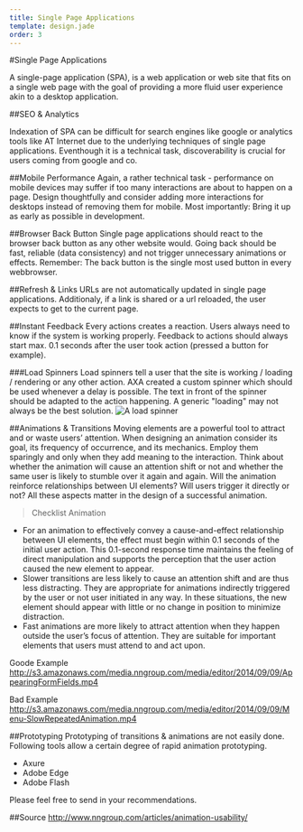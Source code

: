 ```yaml
---
title: Single Page Applications
template: design.jade
order: 3
---
```


#Single Page Applications

A single-page application (SPA), is a web application or web site that fits on a single web page with the goal of providing a more fluid user experience akin to a desktop application.

##SEO & Analytics

Indexation of SPA can be difficult for search engines like google or analytics tools like AT Internet due to the underlying techniques of single page applications. Eventhough it is a technical task, discoverability is crucial for users coming from google and co.

##Mobile Performance
Again, a rather technical task - performance on mobile devices may suffer if too many interactions are about to happen on a page. Design thoughtfully and consider adding more interactions for desktops instead of removing them for mobile. Most importantly: Bring it up as early as possible in development.

##Browser Back Button
Single page applications should react to the browser back button as any other website would. Going back should be fast, reliable (data consistency) and not trigger unnecessary animations or effects. Remember: The back button is the single most used button in every webbrowser.

##Refresh & Links
URLs are not automatically updated in single page applications. Additionaly, if a link is shared or a url reloaded, the user expects to get to the current page.

##Instant Feedback
Every actions creates a reaction. Users always need to know if the system is working properly. Feedback to actions should always start max. 0.1 seconds after the user took action (pressed a button for example).

###Load Spinners
Load spinners tell a user that the site is working / loading / rendering or any other action. AXA created a custom spinner which should be used whenever a delay is possible. The text in front of the spinner should be adapted to the action happening. A generic "loading" may not always be the best solution.
![A load spinner](http://spiffygif.com/?color=000)

##Animations & Transitions
Moving elements are a powerful tool to attract and or waste users’ attention. When designing an animation consider its goal, its frequency of occurrence, and its mechanics.
Employ them sparingly and only when they add meaning to the interaction. Think about whether the animation will cause an attention shift or not and whether the same user is likely to stumble over it again and again. Will the animation reinforce relationships between UI elements? Will users trigger it directly or not? All these aspects matter in the design of a successful animation.

>Checklist Animation
- For an animation to effectively convey a cause-and-effect relationship between UI elements, the effect must begin within 0.1 seconds of the initial user action. This 0.1-second response time maintains the feeling of direct manipulation and supports the perception that the user action caused the new element to appear.
- Slower transitions are less likely to cause an attention shift and are thus less distracting. They are appropriate for animations indirectly triggered by the user or not user initiated in any way. In these situations, the new element should appear with little or no change in position to minimize distraction.
- Fast animations are more likely to attract attention when they happen outside the user’s focus of attention. They are suitable for important elements that users must attend to and act upon.

Goode Example
http://s3.amazonaws.com/media.nngroup.com/media/editor/2014/09/09/AppearingFormFields.mp4

Bad Example
http://s3.amazonaws.com/media.nngroup.com/media/editor/2014/09/09/Menu-SlowRepeatedAnimation.mp4

##Prototyping
Prototyping of transitions & animations are not easily done.
Following tools allow a certain degree of rapid animation prototyping.
- Axure
- Adobe Edge
- Adobe Flash

Please feel free to send in your recommendations.

##Source
http://www.nngroup.com/articles/animation-usability/
